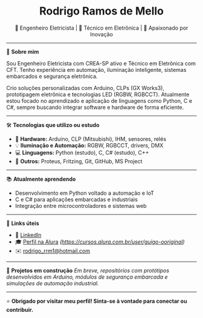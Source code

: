 <h1 align="center">Rodrigo Ramos de Mello</h1>
<p align="center">
  👷 Engenheiro Eletricista | 🔧 Técnico em Eletrônica | 🚀 Apaixonado por Inovação
</p>

---

🎯 **Sobre mim**

Sou Engenheiro Eletricista com CREA-SP ativo e Técnico em Eletrônica com CFT. Tenho experiência em automação, iluminação inteligente, sistemas embarcados e segurança eletrônica.

Crio soluções personalizadas com Arduino, CLPs (GX Works3), prototipagem eletrônica e tecnologias LED (RGBW, RGBCCT). Atualmente estou focado no aprendizado e aplicação de linguagens como Python, C e C#, sempre buscando integrar software e hardware de forma eficiente.

---

🛠️ **Tecnologias que utilizo ou estudo**

- 🔌 **Hardware:** Arduino, CLP (Mitsubishi), IHM, sensores, relés
- 💡 **Iluminação e Automação:** RGBW, RGBCCT, drivers, DMX
- 💻 **Linguagens:** Python (estudo), C, C# (estudo), C++
- 🧰 **Outros:** Proteus, Fritzing, Git, GitHub, MS Project

---

📚 **Atualmente aprendendo**

- Desenvolvimento em Python voltado a automação e IoT
- C e C# para aplicações embarcadas e industriais
- Integração entre microcontroladores e sistemas web

---

📌 **Links úteis**

- 💼 [LinkedIn](https://www.linkedin.com/in/rodrigo-ramos-de-mello-983224137)
- 🎓 [Perfil na Alura](https://www.alura.com.br) *(https://cursos.alura.com.br/user/guigo-ooriginal)*
- ✉️ rodrigo_rrm1@hotmail.com

---

🚧 **Projetos em construção**
*Em breve, repositórios com protótipos desenvolvidos em Arduino, módulos de segurança embarcada e simulações de automação industrial.*

---

⭐ **Obrigado por visitar meu perfil! Sinta-se à vontade para conectar ou contribuir.**
